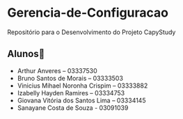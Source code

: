 # Gerencia-de-Configuracao
Repositório para o Desenvolvimento do Projeto CapyStudy

## Alunos👋
* Arthur Anveres – 03337530
* Bruno Santos de Morais – 03333503
* Vinicius Mihael Noronha Crispim – 03333882
* Izabelly Hayden Ramires – 03334753
* Giovana Vitória dos Santos Lima – 03334145
* Sanayane Costa de Souza - 03091039

